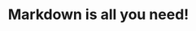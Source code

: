 ---
title: Markdown is all you need!
subheading: Simple, modern Static Site Generator, built in PHP
view: home
links:
-
    name: Documentation
    target: /docs
-
    name: Github
    target: https://github.com/damcclean/systatic
-
    name: Discord
    target: https://discord.gg/sxkrycQ
---